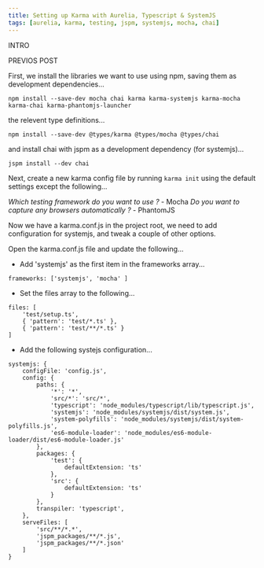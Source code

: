 ```yaml
---
title: Setting up Karma with Aurelia, Typescript & SystemJS
tags: [aurelia, karma, testing, jspm, systemjs, mocha, chai]
---
```



INTRO



PREVIOS POST




First, we install the libraries we want to use using npm, saving them as development dependencies...
```
npm install --save-dev mocha chai karma karma-systemjs karma-mocha karma-chai karma-phantomjs-launcher
```
the relevent type definitions...
```
npm install --save-dev @types/karma @types/mocha @types/chai
```
and install chai with jspm as a development dependency (for systemjs)...
```
jspm install --dev chai
```

Next, create a new karma config file by running `karma init` using the default settings except the following...

*Which testing framework do you want to use ?* - Mocha
*Do you want to capture any browsers automatically ?* - PhantomJS

Now we have a karma.conf.js in the project root, we need to add configuration for systemjs, and tweak a couple of other options.

Open the karma.conf.js file and update the following...

* Add 'systemjs' as the first item in the frameworks array...
```
frameworks: ['systemjs', 'mocha' ]
``` 
* Set the files array to the following...
```
files: [
    'test/setup.ts',
    { 'pattern': 'test/*.ts' },
    { 'pattern': 'test/**/*.ts' }
]
```
* Add the following systejs configuration...
```
systemjs: {
    configFile: 'config.js',
    config: {
        paths: {
            '*': '*',
            'src/*': 'src/*',
            'typescript': 'node_modules/typescript/lib/typescript.js',
            'systemjs': 'node_modules/systemjs/dist/system.js',
            'system-polyfills': 'node_modules/systemjs/dist/system-polyfills.js',
            'es6-module-loader': 'node_modules/es6-module-loader/dist/es6-module-loader.js'
        },
        packages: {
            'test': {
                defaultExtension: 'ts'
            },
            'src': {
                defaultExtension: 'ts'
            }
        },
        transpiler: 'typescript',
    },
    serveFiles: [
        'src/**/*.*',
        'jspm_packages/**/*.js',
        'jspm_packages/**/*.json'
    ]
}
```









